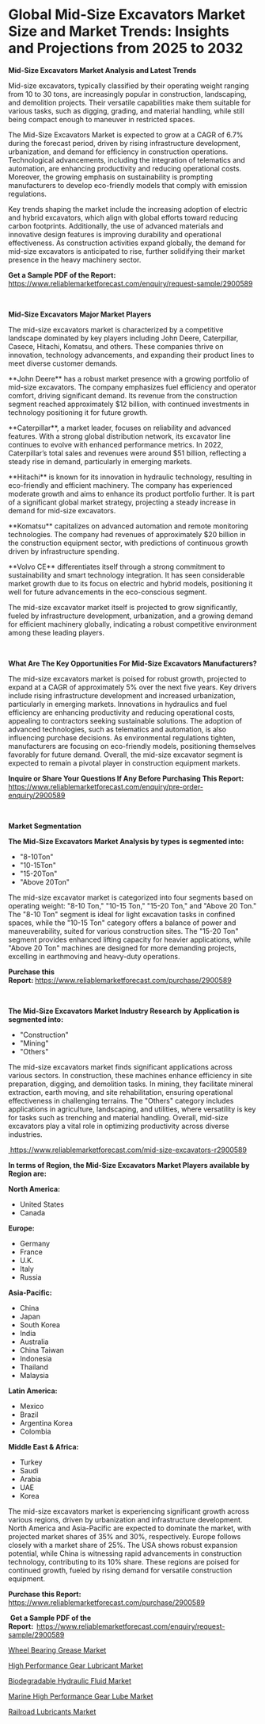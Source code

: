 <p><h1>Global Mid-Size Excavators Market Size and Market Trends: Insights and Projections from 2025 to 2032</h1></p><p><strong>Mid-Size Excavators Market Analysis and Latest Trends</strong></p>
<p><p>Mid-size excavators, typically classified by their operating weight ranging from 10 to 30 tons, are increasingly popular in construction, landscaping, and demolition projects. Their versatile capabilities make them suitable for various tasks, such as digging, grading, and material handling, while still being compact enough to maneuver in restricted spaces. </p><p>The Mid-Size Excavators Market is expected to grow at a CAGR of 6.7% during the forecast period, driven by rising infrastructure development, urbanization, and demand for efficiency in construction operations. Technological advancements, including the integration of telematics and automation, are enhancing productivity and reducing operational costs. Moreover, the growing emphasis on sustainability is prompting manufacturers to develop eco-friendly models that comply with emission regulations.</p><p>Key trends shaping the market include the increasing adoption of electric and hybrid excavators, which align with global efforts toward reducing carbon footprints. Additionally, the use of advanced materials and innovative design features is improving durability and operational effectiveness. As construction activities expand globally, the demand for mid-size excavators is anticipated to rise, further solidifying their market presence in the heavy machinery sector.</p></p>
<p><strong>Get a Sample PDF of the Report:&nbsp;</strong> <a href="https://www.reliablemarketforecast.com/enquiry/request-sample/2900589?utm_campaign=1888&utm_medium=2&utm_source=Github&utm_content=ia&utm_term=16032025&utm_id=mid-size-excavators">https://www.reliablemarketforecast.com/enquiry/request-sample/2900589</a></p>
<p>&nbsp;</p>
<p><strong>Mid-Size Excavators Major Market Players</strong></p>
<p><p>The mid-size excavators market is characterized by a competitive landscape dominated by key players including John Deere, Caterpillar, Casece, Hitachi, Komatsu, and others. These companies thrive on innovation, technology advancements, and expanding their product lines to meet diverse customer demands.</p><p>**John Deere** has a robust market presence with a growing portfolio of mid-size excavators. The company emphasizes fuel efficiency and operator comfort, driving significant demand. Its revenue from the construction segment reached approximately $12 billion, with continued investments in technology positioning it for future growth.</p><p>**Caterpillar**, a market leader, focuses on reliability and advanced features. With a strong global distribution network, its excavator line continues to evolve with enhanced performance metrics. In 2022, Caterpillar’s total sales and revenues were around $51 billion, reflecting a steady rise in demand, particularly in emerging markets.</p><p>**Hitachi** is known for its innovation in hydraulic technology, resulting in eco-friendly and efficient machinery. The company has experienced moderate growth and aims to enhance its product portfolio further. It is part of a significant global market strategy, projecting a steady increase in demand for mid-size excavators.</p><p>**Komatsu** capitalizes on advanced automation and remote monitoring technologies. The company had revenues of approximately $20 billion in the construction equipment sector, with predictions of continuous growth driven by infrastructure spending.</p><p>**Volvo CE** differentiates itself through a strong commitment to sustainability and smart technology integration. It has seen considerable market growth due to its focus on electric and hybrid models, positioning it well for future advancements in the eco-conscious segment.</p><p>The mid-size excavator market itself is projected to grow significantly, fueled by infrastructure development, urbanization, and a growing demand for efficient machinery globally, indicating a robust competitive environment among these leading players.</p></p>
<p>&nbsp;</p>
<p><strong>What Are The Key Opportunities For Mid-Size Excavators Manufacturers?</strong></p>
<p><p>The mid-size excavators market is poised for robust growth, projected to expand at a CAGR of approximately 5% over the next five years. Key drivers include rising infrastructure development and increased urbanization, particularly in emerging markets. Innovations in hydraulics and fuel efficiency are enhancing productivity and reducing operational costs, appealing to contractors seeking sustainable solutions. The adoption of advanced technologies, such as telematics and automation, is also influencing purchase decisions. As environmental regulations tighten, manufacturers are focusing on eco-friendly models, positioning themselves favorably for future demand. Overall, the mid-size excavator segment is expected to remain a pivotal player in construction equipment markets.</p></p>
<p><strong>Inquire or Share Your Questions If Any Before Purchasing This Report:</strong> <a href="https://www.reliablemarketforecast.com/enquiry/pre-order-enquiry/2900589?utm_campaign=1888&utm_medium=2&utm_source=Github&utm_content=ia&utm_term=16032025&utm_id=mid-size-excavators">https://www.reliablemarketforecast.com/enquiry/pre-order-enquiry/2900589</a></p>
<p>&nbsp;</p>
<p><strong>Market Segmentation</strong></p>
<p><strong>The Mid-Size Excavators Market Analysis by types is segmented into:</strong></p>
<p><ul><li>"8-10Ton"</li><li>"10-15Ton"</li><li>"15-20Ton"</li><li>"Above 20Ton"</li></ul></p>
<p><p>The mid-size excavator market is categorized into four segments based on operating weight: "8-10 Ton," "10-15 Ton," "15-20 Ton," and "Above 20 Ton." The "8-10 Ton" segment is ideal for light excavation tasks in confined spaces, while the "10-15 Ton" category offers a balance of power and maneuverability, suited for various construction sites. The "15-20 Ton" segment provides enhanced lifting capacity for heavier applications, while "Above 20 Ton" machines are designed for more demanding projects, excelling in earthmoving and heavy-duty operations.</p></p>
<p><strong>Purchase this Report:&nbsp;</strong><a href="https://www.reliablemarketforecast.com/purchase/2900589?utm_campaign=1888&utm_medium=2&utm_source=Github&utm_content=ia&utm_term=16032025&utm_id=mid-size-excavators">https://www.reliablemarketforecast.com/purchase/2900589</a></p>
<p>&nbsp;</p>
<p><strong>The Mid-Size Excavators Market Industry Research by Application is segmented into:</strong></p>
<p><ul><li>"Construction"</li><li>"Mining"</li><li>"Others"</li></ul></p>
<p><p>The mid-size excavators market finds significant applications across various sectors. In construction, these machines enhance efficiency in site preparation, digging, and demolition tasks. In mining, they facilitate mineral extraction, earth moving, and site rehabilitation, ensuring operational effectiveness in challenging terrains. The "Others" category includes applications in agriculture, landscaping, and utilities, where versatility is key for tasks such as trenching and material handling. Overall, mid-size excavators play a vital role in optimizing productivity across diverse industries.</p></p>
<p><a href="https://www.reliablemarketforecast.com/mid-size-excavators-r2900589?utm_campaign=1888&utm_medium=2&utm_source=Github&utm_content=ia&utm_term=16032025&utm_id=mid-size-excavators">&nbsp;https://www.reliablemarketforecast.com/mid-size-excavators-r2900589</a></p>
<p><strong>In terms of Region, the Mid-Size Excavators Market Players available by Region are:</strong></p>
<p>
    <p> <strong> North America: </strong>
        <ul>
            <li>United States</li>
            <li>Canada</li>
        </ul>
        </p> 
    <p> <strong> Europe: </strong>
        <ul>
            <li>Germany</li>
            <li>France</li>
            <li>U.K.</li>
            <li>Italy</li>
            <li>Russia</li>
        </ul>
        </p> 
    <p> <strong> Asia-Pacific: </strong>
        <ul>
            <li>China</li>
            <li>Japan</li>
            <li>South Korea</li>
            <li>India</li>
            <li>Australia</li>
            <li>China Taiwan</li>
            <li>Indonesia</li>
            <li>Thailand</li>
            <li>Malaysia</li>
        </ul>
        </p> 
    <p> <strong> Latin America: </strong>
        <ul>
            <li>Mexico</li>
            <li>Brazil</li>
            <li>Argentina Korea</li>
            <li>Colombia</li>
        </ul>
        </p> 
    <p> <strong> Middle East & Africa: </strong>
        <ul>
            <li>Turkey</li>
            <li>Saudi</li>
            <li>Arabia</li>
            <li>UAE</li>
            <li>Korea</li>
        </ul>
    </p>
    </p>
<p><p>The mid-size excavators market is experiencing significant growth across various regions, driven by urbanization and infrastructure development. North America and Asia-Pacific are expected to dominate the market, with projected market shares of 35% and 30%, respectively. Europe follows closely with a market share of 25%. The USA shows robust expansion potential, while China is witnessing rapid advancements in construction technology, contributing to its 10% share. These regions are poised for continued growth, fueled by rising demand for versatile construction equipment.</p></p>
<p><strong>Purchase this Report: </strong><a href="https://www.reliablemarketforecast.com/purchase/2900589?utm_campaign=1888&utm_medium=2&utm_source=Github&utm_content=ia&utm_term=16032025&utm_id=mid-size-excavators">https://www.reliablemarketforecast.com/purchase/2900589</a></p>
<p>&nbsp;<strong>Get a Sample PDF of the Report:&nbsp;&nbsp;</strong><a href="https://www.reliablemarketforecast.com/enquiry/request-sample/2900589?utm_campaign=1888&utm_medium=2&utm_source=Github&utm_content=ia&utm_term=16032025&utm_id=mid-size-excavators">https://www.reliablemarketforecast.com/enquiry/request-sample/2900589</a></p>
<p><strong></strong></p>
<p><p><a href="https://github.com/gitfwelday/Market-Research-Report-List-1/blob/main/wheel-bearing-grease-market.md?utm_campaign=1888&utm_medium=2&utm_source=Github&utm_content=ia&utm_term=16032025&utm_id=mid-size-excavators">Wheel Bearing Grease Market</a></p><p><a href="https://github.com/makzzochil/Market-Research-Report-List-1/blob/main/high-performance-gear-lubricant-market.md?utm_campaign=1888&utm_medium=2&utm_source=Github&utm_content=ia&utm_term=16032025&utm_id=mid-size-excavators">High Performance Gear Lubricant Market</a></p><p><a href="https://github.com/buseknoden2b/Market-Research-Report-List-1/blob/main/biodegradable-hydraulic-fluid-market.md?utm_campaign=1888&utm_medium=2&utm_source=Github&utm_content=ia&utm_term=16032025&utm_id=mid-size-excavators">Biodegradable Hydraulic Fluid Market</a></p><p><a href="https://github.com/mronmizoe/Market-Research-Report-List-1/blob/main/marine-high-performance-gear-lube-market.md?utm_campaign=1888&utm_medium=2&utm_source=Github&utm_content=ia&utm_term=16032025&utm_id=mid-size-excavators">Marine High Performance Gear Lube Market</a></p><p><a href="https://github.com/heinslakey2x/Market-Research-Report-List-1/blob/main/railroad-lubricants-market.md?utm_campaign=1888&utm_medium=2&utm_source=Github&utm_content=ia&utm_term=16032025&utm_id=mid-size-excavators">Railroad Lubricants Market</a></p></p>